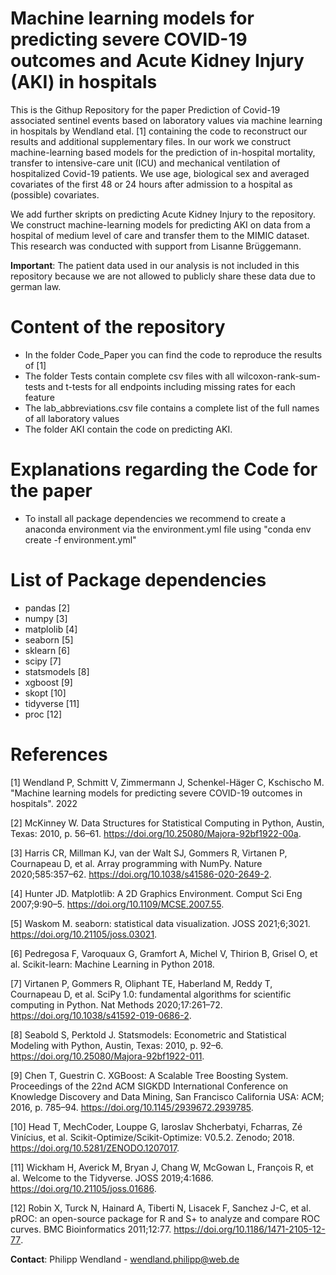 # Machine learning models for predicting severe COVID-19 outcomes and Acute Kidney Injury (AKI) in hospitals

This is the Githup Repository for the paper Prediction of Covid-19 associated sentinel events based on laboratory values via machine learning in hospitals by Wendland etal. [1] containing the code to reconstruct our results and additional supplementary files. In our work we construct machine-learning based models
for the prediction of in-hospital mortality, transfer to intensive-care unit (ICU) and mechanical ventilation of hospitalized Covid-19 patients. We use age, biological sex and averaged covariates of the first 48 or 24 hours after admission to a hospital as (possible) covariates. 

We add further skripts on predicting Acute Kidney Injury to the repository. We construct machine-learning models for predicting AKI on data from a hospital of medium level of care and transfer them to the MIMIC dataset. This research was conducted with support from Lisanne Brüggemann.

**Important**: The patient data used in our analysis is not included in this repository because we are not allowed to publicly share these data due to german law. 

# Content of the repository
* In the folder Code_Paper you can find the code to reproduce the results of [1]
* The folder Tests contain complete csv files with all wilcoxon-rank-sum-tests and t-tests for all endpoints including missing rates for each feature
* The lab_abbreviations.csv file contains a complete list of the full names of all laboratory values
* The folder AKI contain the code on predicting AKI.

# Explanations regarding the Code for the paper

* To install all package dependencies we recommend to create a anaconda environment via the environment.yml file using "conda env create -f environment.yml"

# List of Package dependencies

* pandas [2]
* numpy [3]
* matplolib [4] 
* seaborn [5]
* sklearn [6] 
* scipy [7]
* statsmodels [8]
* xgboost [9]
* skopt [10]
* tidyverse [11]
* proc [12]

# References 
[1] Wendland P, Schmitt V, Zimmermann J, Schenkel-Häger C, Kschischo M. "Machine learning models for predicting severe COVID-19 outcomes in hospitals". 2022

[2] McKinney W. Data Structures for Statistical Computing in Python, Austin, Texas: 2010, p. 56–61. https://doi.org/10.25080/Majora-92bf1922-00a.

[3] Harris CR, Millman KJ, van der Walt SJ, Gommers R, Virtanen P, Cournapeau D, et al. Array programming with NumPy. Nature 2020;585:357–62. https://doi.org/10.1038/s41586-020-2649-2.

[4] Hunter JD. Matplotlib: A 2D Graphics Environment. Comput Sci Eng 2007;9:90–5. https://doi.org/10.1109/MCSE.2007.55.

[5] Waskom M. seaborn: statistical data visualization. JOSS 2021;6;3021. https://doi.org/10.21105/joss.03021.

[6] Pedregosa F, Varoquaux G, Gramfort A, Michel V, Thirion B, Grisel O, et al. Scikit-learn: Machine Learning in Python 2018.

[7] Virtanen P, Gommers R, Oliphant TE, Haberland M, Reddy T, Cournapeau D, et al. SciPy 1.0: fundamental algorithms for scientific computing in Python. Nat Methods 2020;17:261–72. https://doi.org/10.1038/s41592-019-0686-2.

[8] Seabold S, Perktold J. Statsmodels: Econometric and Statistical Modeling with Python, Austin, Texas: 2010, p. 92–6. https://doi.org/10.25080/Majora-92bf1922-011.

[9] Chen T, Guestrin C. XGBoost: A Scalable Tree Boosting System. Proceedings of the 22nd ACM SIGKDD International Conference on Knowledge Discovery and Data Mining, San Francisco California USA: ACM; 2016, p. 785–94. https://doi.org/10.1145/2939672.2939785.

[10] Head T, MechCoder, Louppe G, Iaroslav Shcherbatyi, Fcharras, Zé Vinícius, et al. Scikit-Optimize/Scikit-Optimize: V0.5.2. Zenodo; 2018. https://doi.org/10.5281/ZENODO.1207017.

[11] Wickham H, Averick M, Bryan J, Chang W, McGowan L, François R, et al. Welcome to the Tidyverse. JOSS 2019;4:1686. https://doi.org/10.21105/joss.01686. 

[12] Robin X, Turck N, Hainard A, Tiberti N, Lisacek F, Sanchez J-C, et al. pROC: an open-source package for R and S+ to analyze and compare ROC curves. BMC Bioinformatics 2011;12:77. https://doi.org/10.1186/1471-2105-12-77.

**Contact**: Philipp Wendland - wendland.philipp@web.de
